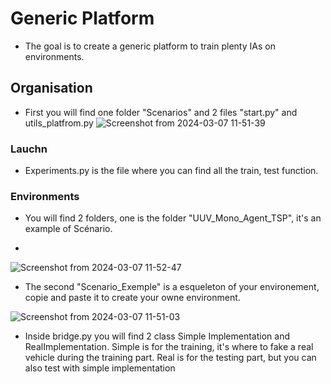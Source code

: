 # Generic Platform
- The goal is to create a generic platform to train plenty IAs on environments.

## Organisation
- First you will find one folder "Scenarios" and 2 files "start.py" and utils_platfrom.py
![Screenshot from 2024-03-07 11-51-39](https://github.com/ELTGR/generic_platform/assets/122261448/4be9f11b-0222-47c6-b61e-dcef707652e0)

### Lauchn

- Experiments.py is the file where you can find all the train, test function.
  
### Environments
- You will find 2 folders, one is the folder "UUV_Mono_Agent_TSP", it's an example of Scénario.

- 
![Screenshot from 2024-03-07 11-52-47](https://github.com/ELTGR/generic_platform/assets/122261448/8a70cc7a-2d98-494e-9ac2-fa0aaf13fef5)








- The second "Scenario_Exemple" is a esqueleton of your environement, copie and paste it to create your owne environment.

  
![Screenshot from 2024-03-07 11-51-03](https://github.com/ELTGR/generic_platform/assets/122261448/b33b46b3-39cd-4554-b5e7-e2e6d47ceb81)


- Inside bridge.py you will find 2 class Simple Implementation and RealImplementation. Simple is for the training, it's where to fake a real vehicle during the training part. Real is for the testing part, but you can also test with simple implementation
